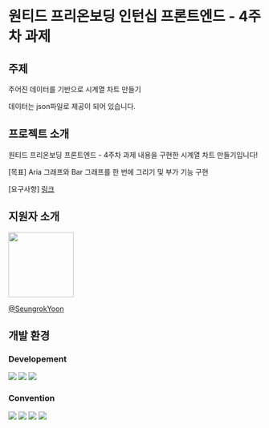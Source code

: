 # 원티드 프리온보딩 인턴십 프론트엔드 - 4주차 과제

## 주제

주어진 데이터를 기반으로 시계열 차트 만들기

데이터는 json파일로 제공이 되어 있습니다.

## 프로젝트 소개

원티드 프리온보딩 프론트엔드 - 4주차 과제 내용을 구현한 시계열 차트 만들기입니다!

[목표] Aria 그래프와 Bar 그래프를 한 번에 그리기 및 부가 기능 구현

[요구사항] [링크](https://www.notion.so/sonicrok/Week-4-9efa38f02bf14c7a93776ecea5a5e474)

## 지원자 소개

<img src="https://avatars.githubusercontent.com/SeungrokYoon" width="130" height="130">

[@SeungrokYoon](https://github.com/SeungrokYoon)

## 개발 환경

### Developement

<img src="https://img.shields.io/badge/Node.js v18 (LTS)-grey?style=for-the-badge&logo=nodedotjs"> <img src="https://img.shields.io/badge/React-61DAFB?style=for-the-badge&logo=React&logoColor=white"/> <img src="https://img.shields.io/badge/TypeScript-3178C6?style=for-the-badge&logo=TypeScript&logoColor=white"/>

### Convention

<img src="https://img.shields.io/badge/husky-brown?style=for-the-badge&logo=npm"> <img src="https://img.shields.io/badge/lint staged-white?style=for-the-badge&logo=npm"> <img src="https://img.shields.io/badge/ESLint-4B32C3?style=for-the-badge&logo=eslint"> <img src="https://img.shields.io/badge/Prettier-F7B93E?style=for-the-badge&logo=prettier&logoColor=white">
